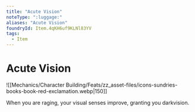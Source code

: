 ```yaml
---
title: "Acute Vision"
noteType: ":luggage:"
aliases: "Acute Vision"
foundryId: Item.4qKH6uf9KLNl83YV
tags:
  - Item
---
```


# Acute Vision
![[Mechanics/Character Building/Feats/zz_asset-files/icons-sundries-books-book-red-exclamation.webp|150]]

When you are raging, your visual senses improve, granting you darkvision.
